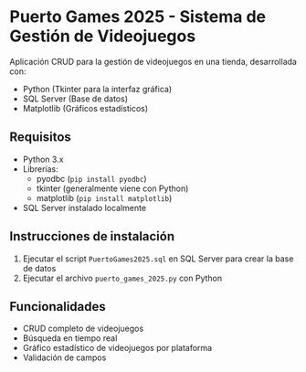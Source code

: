 # Puerto Games 2025 - Sistema de Gestión de Videojuegos

Aplicación CRUD para la gestión de videojuegos en una tienda, desarrollada con:
- Python (Tkinter para la interfaz gráfica)
- SQL Server (Base de datos)
- Matplotlib (Gráficos estadísticos)

## Requisitos
- Python 3.x
- Librerías:
  - pyodbc (`pip install pyodbc`)
  - tkinter (generalmente viene con Python)
  - matplotlib (`pip install matplotlib`)
- SQL Server instalado localmente

## Instrucciones de instalación
1. Ejecutar el script `PuertoGames2025.sql` en SQL Server para crear la base de datos
2. Ejecutar el archivo `puerto_games_2025.py` con Python

## Funcionalidades
- CRUD completo de videojuegos
- Búsqueda en tiempo real
- Gráfico estadístico de videojuegos por plataforma
- Validación de campos